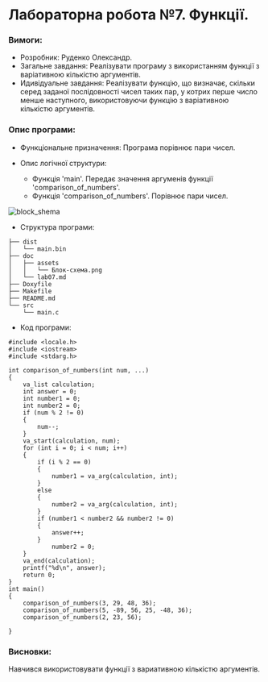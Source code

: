 # Лабораторна робота №7. Функції.

### Вимоги:

- Розробник: Руденко Олександр.
- Загальне завдання: Реалізувати програму з використанням функції з варіативною кількістю аргументів.
- Идивідуальне завдання: Реалізувати функцію, що визначає, скільки серед заданої послідовності чисел таких пар, у котрих перше число менше наступного, використовуючи функцію з варіативною кількістю аргументів.
### Опис програми:

- Функціональне призначення: Програма порівнює пари чисел.

- Опис логічної структури:

  * Функція 'main'. Передає значення аргуменів функції 'comparison_of_numbers'.
  * Функція 'comparison_of_numbers'. Порівнює пари чисел.

 ![block_shema](https://https://github.com/Rydi4/Laba_C/blob/master/Laba7/doc/assets/Блок-схема.png)
 
- Структура програми:

```
├── dist
│   └── main.bin
├── doc
│   ├── assets
│   │   └── Блок-схема.png
│   └── lab07.md
├── Doxyfile
├── Makefile
├── README.md
└── src
    └── main.c
```

- Код програми:

```
#include <locale.h>
#include <iostream>
#include <stdarg.h>

int comparison_of_numbers(int num, ...)
{
    va_list calculation;
	int answer = 0; 
	int number1 = 0; 
	int number2 = 0; 
	if (num % 2 != 0)
	{
		num--;
	}
	va_start(calculation, num); 
	for (int i = 0; i < num; i++) 
	{
		if (i % 2 == 0)
		{
			number1 = va_arg(calculation, int);
		}
		else
		{
			number2 = va_arg(calculation, int);
		}
		if (number1 < number2 && number2 != 0) 
		{
			answer++;
		}
			number2 = 0;
	}
	va_end(calculation); 
	printf("%d\n", answer);
	return 0;
}
int main()
{
	comparison_of_numbers(3, 29, 48, 36); 
	comparison_of_numbers(5, -89, 56, 25, -48, 36);
	comparison_of_numbers(2, 23, 56);

}

```

### Висновки:

Навчився використовувати функції з вариативною кількістю аргументів.













